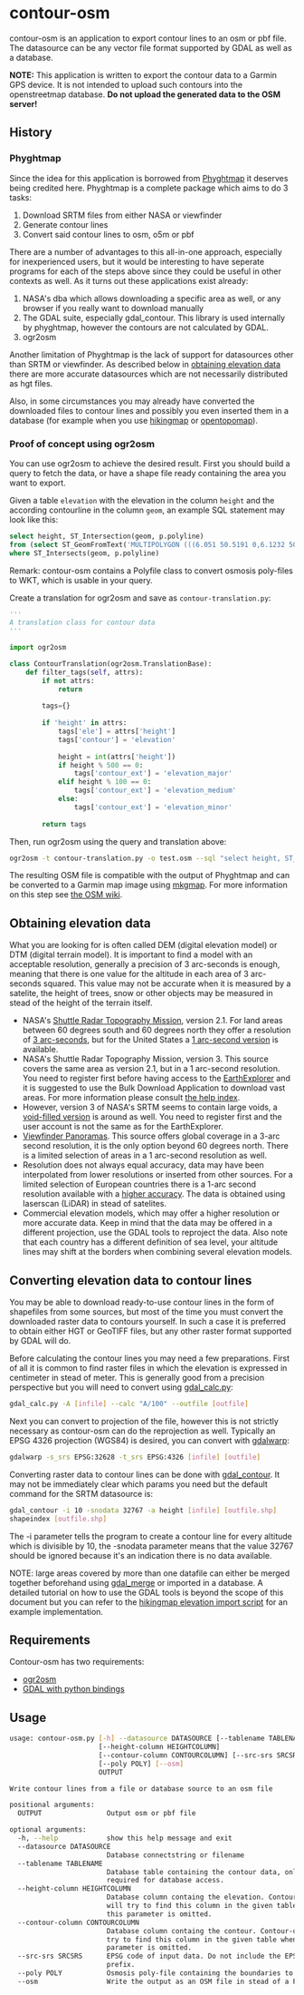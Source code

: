 # contour-osm

contour-osm is an application to export contour lines to an osm or pbf file. The datasource can be any vector file format supported by GDAL as well as a database.

**NOTE:** This application is written to export the contour data to a Garmin GPS device. It is not intended to upload such contours into the openstreetmap database. **Do not upload the generated data to the OSM server!**

## History

### Phyghtmap

Since the idea for this application is borrowed from [Phyghtmap](http://katze.tfiu.de/projects/phyghtmap/) it deserves being credited here. Phyghtmap is a complete package which aims to do 3 tasks:
1. Download SRTM files from either NASA or viewfinder
2. Generate contour lines
3. Convert said contour lines to osm, o5m or pbf

There are a number of advantages to this all-in-one approach, especially for inexperienced users, but it would be interesting to have seperate programs for each of the steps above since they could be useful in other contexts as well. As it turns out these applications exist already:
1. NASA's dba which allows downloading a specific area as well, or any browser if you really want to download manually
2. The GDAL suite, especially gdal_contour. This library is used internally by phyghtmap, however the contours are not calculated by GDAL.
3. ogr2osm

Another limitation of Phyghtmap is the lack of support for datasources other than SRTM or viewfinder. As described below in [obtaining elevation data](#obtaining-elevation-data) there are more accurate datasources which are not necessarily distributed as hgt files.

Also, in some circumstances you may already have converted the downloaded files to contour lines and possibly you even inserted them in a database (for example when you use [hikingmap](https://github.com/roelderickx/hikingmap) or [opentopomap](https://github.com/der-stefan/OpenTopoMap)).

### Proof of concept using ogr2osm

You can use ogr2osm to achieve the desired result. First you should build a query to fetch the data, or have a shape file ready containing the area you want to export.

Given a table `elevation` with the elevation in the column `height` and the according contourline in the column `geom`, an example SQL statement may look like this:
```sql
select height, ST_Intersection(geom, p.polyline)
from (select ST_GeomFromText('MULTIPOLYGON (((6.051 50.5191 0,6.1232 50.5191 0,6.1232 50.4792 0,6.051 50.4792 0,6.051 50.5191 0)))', 4326)  polyline) p, elevation
where ST_Intersects(geom, p.polyline)
```

Remark: contour-osm contains a Polyfile class to convert osmosis poly-files to WKT, which is usable in your query.

Create a translation for ogr2osm and save as `contour-translation.py`:
```python
'''
A translation class for contour data
'''

import ogr2osm

class ContourTranslation(ogr2osm.TranslationBase):
    def filter_tags(self, attrs):
        if not attrs:
            return
        
        tags={}
        
        if 'height' in attrs:
            tags['ele'] = attrs['height']
            tags['contour'] = 'elevation'
            
            height = int(attrs['height'])
            if height % 500 == 0:
                tags['contour_ext'] = 'elevation_major'
            elif height % 100 == 0:
                tags['contour_ext'] = 'elevation_medium'
            else:
                tags['contour_ext'] = 'elevation_minor'
        
        return tags
```

Then, run ogr2osm using the query and translation above:
```bash
ogr2osm -t contour-translation.py -o test.osm --sql "select height, ST_Intersection(geom, p.polyline) from (select ST_GeomFromText('MULTIPOLYGON (((6.051 50.5191 0,6.1232 50.5191 0,6.1232 50.4792 0,6.051 50.4792 0,6.051 50.5191 0)))', 4326)  polyline) p, elevation where ST_Intersects(geom, p.polyline)" "PG:dbname=gis user=gis host=localhost"
```

The resulting OSM file is compatible with the output of Phyghtmap and can be converted to a Garmin map image using [mkgmap](http://www.mkgmap.org.uk/download/mkgmap.html). For more information on this step see [the OSM wiki](https://wiki.openstreetmap.org/wiki/Mkgmap).

## Obtaining elevation data

What you are looking for is often called DEM (digital elevation model) or DTM (digital terrain model). It is important to find a model with an acceptable resolution, generally a precision of 3 arc-seconds is enough, meaning that there is one value for the altitude in each area of 3 arc-seconds squared. This value may not be accurate when it is measured by a satelite, the height of trees, snow or other objects may be measured in stead of the height of the terrain itself.

* NASA's [Shuttle Radar Topography Mission](http://www2.jpl.nasa.gov/srtm/), version 2.1. For land areas between 60 degrees south and 60 degrees north they offer a resolution of [3 arc-seconds](http://dds.cr.usgs.gov/srtm/version2_1/SRTM3/), but for the United States a [1 arc-second version](http://dds.cr.usgs.gov/srtm/version2_1/SRTM1/) is available.
* NASA's Shuttle Radar Topography Mission, version 3. This source covers the same area as version 2.1, but in a 1 arc-second resolution. You need to register first before having access to the [EarthExplorer](https://earthexplorer.usgs.gov/) and it is suggested to use the Bulk Download Application to download vast areas. For more information please consult [the help index](https://lta.cr.usgs.gov/EEHelp/ee_help).
* However, version 3 of NASA's SRTM seems to contain large voids, a [void-filled version](https://e4ftl01.cr.usgs.gov/MEASURES/SRTMGL1.003/2000.02.11/) is around as well. You need to register first and the user account is not the same as for the EarthExplorer.
* [Viewfinder Panoramas](http://www.viewfinderpanoramas.org/dem3.html). This source offers global coverage in a 3-arc second resolution, it is the only option beyond 60 degrees north. There is a limited selection of areas in a 1 arc-second resolution as well.
* Resolution does not always equal accuracy, data may have been interpolated from lower resolutions or inserted from other sources. For a limited selection of European countries there is a 1-arc second resolution available with a [higher accuracy](https://data.opendataportal.at/dataset/dtm-europe). The data is obtained using laserscan (LiDAR) in stead of satelites.
* Commercial elevation models, which may offer a higher resolution or more accurate data. Keep in mind that the data may be offered in a different projection, use the GDAL tools to reproject the data. Also note that each country has a different definition of sea level, your altitude lines may shift at the borders when combining several elevation models.

## Converting elevation data to contour lines

You may be able to download ready-to-use contour lines in the form of shapefiles from some sources, but most of the time you must convert the downloaded raster data to contours yourself. In such a case it is preferred to obtain either HGT or GeoTIFF files, but any other raster format supported by GDAL will do.

Before calculating the contour lines you may need a few preparations. First of all it is common to find raster files in which the elevation is expressed in centimeter in stead of meter. This is generally good from a precision perspective but you will need to convert using [gdal_calc.py](https://gdal.org/programs/gdal_calc.html):
```bash
gdal_calc.py -A [infile] --calc "A/100" --outfile [outfile]
```
Next you can convert to projection of the file, however this is not strictly necessary as contour-osm can do the reprojection as well. Typically an EPSG 4326 projection (WGS84) is desired, you can convert with [gdalwarp](https://gdal.org/programs/gdalwarp.html):
```bash
gdalwarp -s_srs EPSG:32628 -t_srs EPSG:4326 [infile] [outfile]
```
Converting raster data to contour lines can be done with [gdal_contour](https://gdal.org/programs/gdal_contour.html). It may not be immediately clear which params you need but the default command for the SRTM datasource is:
```bash
gdal_contour -i 10 -snodata 32767 -a height [infile] [outfile.shp]
shapeindex [outfile.shp]
```
The -i parameter tells the program to create a contour line for every altitude which is divisible by 10, the -snodata parameter means that the value 32767 should be ignored because it's an indication there is no data available.

NOTE: large areas covered by more than one datafile can either be merged together beforehand using [gdal_merge](https://gdal.org/programs/gdal_merge.html) or imported in a database. A detailed tutorial on how to use the GDAL tools is beyond the scope of this document but you can refer to the [hikingmap elevation import script](https://github.com/roelderickx/hm-render-mapnik/blob/main/elevation/import_in_db.sh) for an example implementation.

## Requirements

Contour-osm has two requirements:
- [ogr2osm](https://github.com/roelderickx/ogr2osm)
- [GDAL with python bindings](https://gdal.org/)

## Usage

```bash
usage: contour-osm.py [-h] --datasource DATASOURCE [--tablename TABLENAME]
                      [--height-column HEIGHTCOLUMN]
                      [--contour-column CONTOURCOLUMN] [--src-srs SRCSRS]
                      [--poly POLY] [--osm]
                      OUTPUT

Write contour lines from a file or database source to an osm file

positional arguments:
  OUTPUT                Output osm or pbf file

optional arguments:
  -h, --help            show this help message and exit
  --datasource DATASOURCE
                        Database connectstring or filename
  --tablename TABLENAME
                        Database table containing the contour data, only
                        required for database access.
  --height-column HEIGHTCOLUMN
                        Database column containg the elevation. Contour-osm
                        will try to find this column in the given table when
                        this parameter is omitted.
  --contour-column CONTOURCOLUMN
                        Database column containg the contour. Contour-osm will
                        try to find this column in the given table when this
                        parameter is omitted.
  --src-srs SRCSRS      EPSG code of input data. Do not include the EPSG:
                        prefix.
  --poly POLY           Osmosis poly-file containing the boundaries to process
  --osm                 Write the output as an OSM file in stead of a PBF file
```

